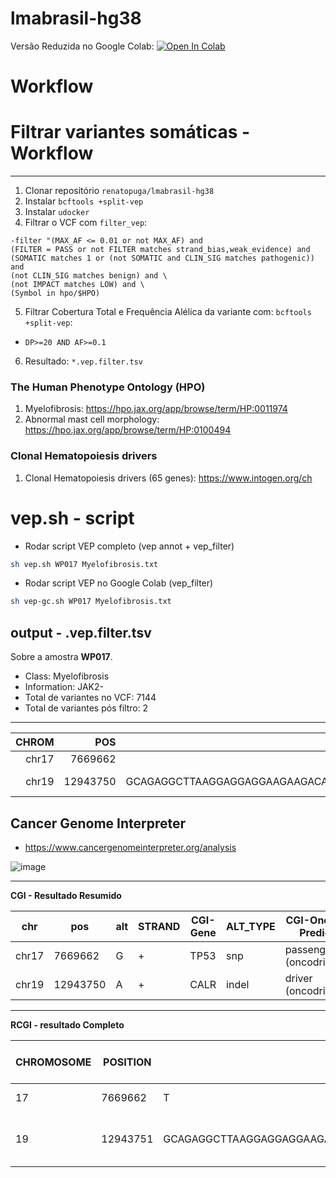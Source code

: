 # lmabrasil-hg38

Versão Reduzida no Google Colab: 
[![Open In Colab](https://colab.research.google.com/assets/colab-badge.svg)](https://colab.research.google.com/drive/1eYSW4WI1RwxG9lIS8ohhWVWQqxJYXihD?usp=sharing)

# Workflow

# Filtrar variantes somáticas - Workflow
---

1. Clonar repositório `renatopuga/lmabrasil-hg38`
2. Instalar `bcftools +split-vep`
3. Instalar `udocker`
4. Filtrar o VCF com `filter_vep`:

  ```
  -filter "(MAX_AF <= 0.01 or not MAX_AF) and
  (FILTER = PASS or not FILTER matches strand_bias,weak_evidence) and
  (SOMATIC matches 1 or (not SOMATIC and CLIN_SIG matches pathogenic)) and
  (not CLIN_SIG matches benign) and \
  (not IMPACT matches LOW) and \
  (Symbol in hpo/$HPO)
  ```

5. Filtrar Cobertura Total e Frequência Alélica da variante com: `bcftools +split-vep`:
  - `DP>=20 AND AF>=0.1`
6. Resultado: `*.vep.filter.tsv`

### The Human Phenotype Ontology (HPO)

1. Myelofibrosis: https://hpo.jax.org/app/browse/term/HP:0011974
2. Abnormal mast cell morphology: https://hpo.jax.org/app/browse/term/HP:0100494

### Clonal Hematopoiesis drivers
1. Clonal Hematopoiesis drivers (65 genes): https://www.intogen.org/ch


# vep.sh - script


* Rodar script VEP completo (vep annot + vep_filter)
```bash
sh vep.sh WP017 Myelofibrosis.txt
```

* Rodar script VEP no Google Colab (vep_filter)
```bash
sh vep-gc.sh WP017 Myelofibrosis.txt
```

## output - .vep.filter.tsv

Sobre a amostra **WP017**.

- Class: Myelofibrosis
- Information: JAK2-
- Total de variantes no VCF: 7144
- Total de variantes pós filtro: 2

---


| CHROM |      POS |                                               REF | ALT |                Location | SYMBOL |        Consequence |     Feature |        MANE_SELECT |        BIOTYPE |                      HGVSc |                          HGVSp |  EXON | INTRON | VARIANT_CLASS |            SIFT | PolyPhen | gnomADg_AF |   MAX_AF |   IMPACT |               CLIN_SIG | SOMATIC |       Existing_variation |                                          FILTER | TumorID |   GT |  DP |     AD |    AF | NormalID |  NGT | NDP |  NAD |   NAF |
|------:|---------:|--------------------------------------------------:|----:|------------------------:|-------:|-------------------:|------------:|-------------------:|---------------:|---------------------------:|-------------------------------:|------:|-------:|--------------:|----------------:|---------:|-----------:|---------:|---------:|-----------------------:|--------:|-------------------------:|------------------------------------------------:|--------:|-----:|----:|-------:|------:|---------:|-----:|----:|-----:|------:|
| chr17 |  7669662 |                                                 T |   G |           chr17:7669662 |   TP53 |   missense_variant | NM_000546.6 |  ENST00000269305.9 | protein_coding |      NM_000546.6:c.1129A>C |        NP_000537.3:p.Thr377Pro | 11/11 |      . |           SNV | tolerated(0.42) |        . |   0.000053 | 0.000496 | MODERATE | uncertain_significance |     0&1 | rs774269719&COSV52716766 | base_qual;haplotype;normal_artifact;strand_bias |   WP017 | 0\|1 | 119 | 101,18 | 0.112 |    WP018 | 0\|0 |  60 | 55,5 | 0.049 |
| chr19 | 12943750 | GCAGAGGCTTAAGGAGGAGGAAGAAGACAAGAAACGCAAAGAGGAGGAGGAG |   A | chr19:12943751-12943802 |   CALR | frameshift_variant | NM_004343.4 | ENST00000316448.10 | protein_coding | NM_004343.4:c.1099_1150del | NP_004334.1:p.Leu367ThrfsTer46 |   9/9 |      . |      deletion |               . |        . |   0.000020 | 0.000066 |     HIGH |             pathogenic |       . |             rs1555760738 |                                            PASS |   WP017 |  0/1 | 102 |  62,40 | 0.416 |    WP018 |  0/0 |  50 | 50,0 | 0.022 |


##  Cancer Genome Interpreter

- https://www.cancergenomeinterpreter.org/analysis

![image](https://github.com/renatopuga/lmabrasil-hg38/assets/8321336/26881170-c4b9-47ac-bc26-9f817709c6f5)

---

**CGI - Resultado Resumido**

| chr 	| pos 	| alt 	| STRAND 	| CGI-Gene 	| ALT_TYPE 	| CGI-Oncogenic Prediction 	|
|---	|---	|---	|---	|---	|---	|---	|
| chr17 	| 7669662 	| G 	| + 	| TP53 	| snp 	| passenger (oncodriveMUT) 	|
| chr19 	| 12943750 	| A 	| + 	| CALR 	| indel 	| driver (oncodriveMUT) 	|

---

**RCGI - resultado Completo**

| CHROMOSOME 	| POSITION 	| REF 	| ALT 	| chr 	| pos 	| ref 	| alt 	| ALT_TYPE 	| STRAND 	| CGI-Sample ID 	| CGI-Gene 	| CGI-Protein Change 	| CGI-Oncogenic Summary 	| CGI-Oncogenic Prediction 	| CGI-External oncogenic annotation 	| CGI-Mutation 	| CGI-Consequence 	| CGI-Transcript 	| CGI-STRAND 	| CGI-Type 	| CGI-HGVS 	| CGI-HGVSc 	| CGI-HGVSp 	|
|---	|---	|---	|---	|---	|---	|---	|---	|---	|---	|---	|---	|---	|---	|---	|---	|---	|---	|---	|---	|---	|---	|---	|---	|
| 17 	| 7669662 	| T 	| G 	| chr17 	| 7669662 	| T 	| G 	| snp 	| + 	| input_gtf 	| TP53 	| T377P 	| non-oncogenic 	| passenger (oncodriveMUT) 	|  	| chr17:7669662 T>G 	| missense_variant 	| ENST00000269305 	| + 	| SNV 	| ENST00000269305:c.1129A>C;p.(Thr377Pro);p.(T377P) 	| ENST00000269305.9:c.1129A>C 	| ENSP00000269305.4:p.Thr377Pro 	|
| 19 	| 12943751 	| GCAGAGGCTTAAGGAGGAGGAAGAAGACAAGAAACGCAAAGAGGAGGAGGAG 	| - 	| chr19 	| 12943750 	| AGCAGAGGCTTAAGGAGGAGGAAGAAGACAAGAAACGCAAAGAGGAGGAGGAG 	| A 	| indel 	| + 	| input_gtf 	| CALR 	| EQRLKEEEEDKKRKEEEE364-381X 	| oncogenic (predicted and annotated) 	| driver (oncodriveMUT) 	| clinvar:97006 	| chr19:12943751-12943751 GCAGAGGCTTAAGGAGGAGGAAGAAGACAAGAAACGCAAAGAGGAGGAGGAG>- 	| frameshift_variant 	| ENST00000316448 	| + 	| DEL 	| ENST00000316448:c.1099_1150del;p.(Leu367ThrfsTer46);p.(L367Tfs*46) 	| ENST00000316448.10:c.1099_1150del 	| ENSP00000320866.4:p.Leu367ThrfsTer46 	|

